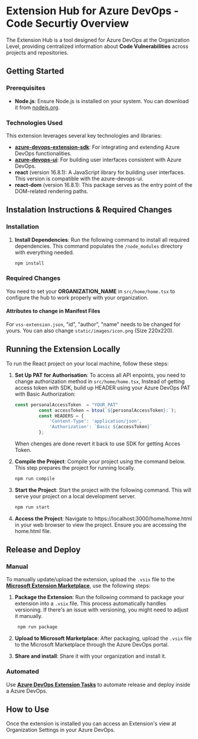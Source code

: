 # Extension Hub for Azure DevOps - Code Securtiy Overview

The Extension Hub is a tool designed for Azure DevOps at the Organization Level, providing centralized information about **Code Vulnerabilities** across projects and repositories.

## Getting Started

### Prerequisites

- **Node.js**: Ensure Node.js is installed on your system. You can download it from [nodejs.org](https://nodejs.org/).

### Technologies Used

This extension leverages several key technologies and libraries:

- **[azure-devops-extension-sdk](https://github.com/Microsoft/azure-devops-extension-sdk)**: For integrating and extending Azure DevOps functionalities.
- **[azure-devops-ui](https://developer.microsoft.com/en-us/azure-devops/)**: For building user interfaces consistent with Azure DevOps.
- **react** (version 16.8.1): A JavaScript library for building user interfaces. This version is compatible with the azure-devops-ui.
- **react-dom** (version 16.8.1): This package serves as the entry point of the DOM-related rendering paths.

## Instalation Instructions & Required Changes

### Installation

1. **Install Dependencies**: Run the following command to install all required dependencies. This command populates the `/node_modules` directory with everything needed.
   ```bash
   npm install
   ```
### Required Changes

You need to set your **ORGANIZATION_NAME** in `src/home/home.tsx` to configure the hub to work properly with your organization.

#### Attributes to change in Manifest Files
For `vss-extension.json`, "id", "author", "name" needs to be changed for yours. You can also change `static/images/icon.png` (Size 220x220).

## Running the Extension Locally
To run the React project on your local machine, follow these steps:
1. **Set Up PAT for Authorisation**: To access all API enpoints, you need to change authorization method in `src/home/home.tsx`, Instead of getting access token with SDK, build up HEADER using your Azure DevOps PAT with Basic Authorization:
   ```typescript
   const personalAccessToken  = "YOUR_PAT"
            const accessToken = btoa(`${personalAccessToken}:`);
            const HEADERS = {
                'Content-Type': 'application/json',
                'Authorization': `Basic ${accessToken}`
            };

   ```
   When chenges are done revert it back to use SDK for getting Acces Token.

2. **Compile the Project**: Compile your project using the command below. This step prepares the project for running locally.
   ```bash
   npm run compile
   ```

3. **Start the Project**: Start the project with the following command. This will serve your project on a local development server.
   ```bash
   npm run start
   ```

4. **Access the Project**: Navigate to https://localhost:3000/home/home.html in your web browser to view the project. Ensure you are accessing the home.html file.

## Release and Deploy

### Manual

To manually update/upload the extension, upload the `.vsix` file to the **[Microsoft Extension Marketplace](https://marketplace.visualstudio.com/)**, use the following steps:

1. **Package the Extension**: Run the following command to package your extension into a `.vsix` file. This process automatically handles versioning. If there's an issue with versioning, you might need to adjust it manually.

   ```bash
    npm run package
   ```

2. **Upload to Microsoft Marketplace**: After packaging, upload the `.vsix` file to the Microsoft Marketplace through the Azure DevOps portal.

3. **Share and install**: Share it with your organization and install it.

### Automated
Use **[Azure DevOps Extension Tasks](https://marketplace.visualstudio.com/items?itemName=ms-devlabs.vsts-developer-tools-build-tasks)** to automate release and deploy inside a Azure DevOps.

## How to Use
Once the extension is installed you can access an Extension's view at Organization Settings in your Azure DevOps.
